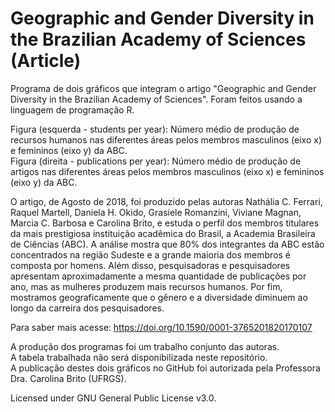 # Geographic and Gender Diversity in the Brazilian Academy of Sciences (Article)
Programa de dois gráficos que integram o artigo "Geographic and Gender Diversity in the Brazilian Academy of Sciences". Foram feitos usando a linguagem de programação R.

Figura (esquerda - students per year): Número médio de produção de recursos humanos nas diferentes áreas pelos membros masculinos (eixo x) e femininos (eixo y) da ABC.  
Figura (direita - publications per year): Número médio de produção de artigos nas diferentes áreas pelos membros masculinos (eixo x) e femininos (eixo y) da ABC.

O artigo, de Agosto de 2018, foi produzido pelas autoras Nathália C. Ferrari, Raquel Martell, Daniela H. Okido, Grasiele Romanzini, Viviane Magnan, Marcia C. Barbosa e Carolina Brito, e estuda o perfil dos membros titulares da mais prestigiosa instituição acadêmica do Brasil, a Academia Brasileira de Ciências (ABC). A análise mostra que 80% dos integrantes da ABC estão concentrados na região Sudeste e a grande maioria dos membros é composta por homens. Além disso, pesquisadoras e pesquisadores apresentam aproximadamente a mesma quantidade de publicações por ano, mas as mulheres produzem mais recursos humanos. Por fim, mostramos geograficamente que o gênero e a diversidade diminuem ao longo da carreira dos pesquisadores.

Para saber mais acesse: https://doi.org/10.1590/0001-3765201820170107


A produção dos programas foi um trabalho conjunto das autoras.  
A tabela trabalhada não será disponibilizada neste repositório.  
A publicação destes dois gráficos no GitHub foi autorizada pela Professora Dra. Carolina Brito (UFRGS).

Licensed under GNU General Public License v3.0.
